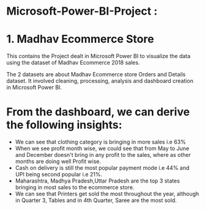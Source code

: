 # Microsoft-Power-BI-Project :
# 1. Madhav Ecommerce Store

This contains the Project dealt in Microsoft Power BI to visualize the data using the dataset of Madhav Ecommerce 2018 sales.

The 2 datasets are about Madhav Ecommerce store Orders and Details dataset.
It involved cleaning, processing, analysis and dashboard creation in Microsoft Power BI.

# From the dashboard, we can derive the following insights:

- We can see that clothing category is bringing in more sales i.e 63%
- When we see profit month wise, we could see that from May to June and December doesn't bring in any profit to the sales, where as other months are doing well Profit wise.
- Cash on delivery is still the most popular payment mode i.e 44% and UPI being second popular i.e 21%.
- Maharashtra, Madhya Pradesh,Uttar Pradesh are the top 3 states bringing in most sales to the ecommerce store.
- We can see that Printers get sold the most throughout the year, although in Quarter 3, Tables and in 4th Quarter, Saree are the most sold.
